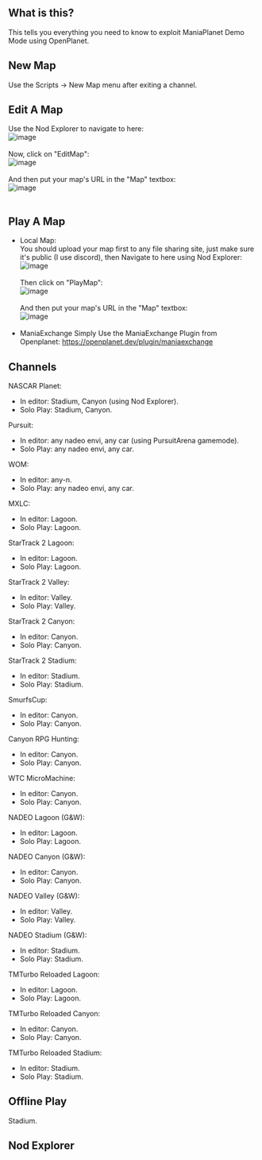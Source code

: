 ## What is this?
This tells you everything you need to know to exploit ManiaPlanet Demo Mode using OpenPlanet.

## New Map
Use the Scripts -> New Map menu after exiting a channel.

## Edit A Map
Use the Nod Explorer to navigate to here: <br>
![image](https://user-images.githubusercontent.com/82186696/223221397-a13a30c0-37c1-49bf-817c-1edaea64b5fe.png) <br> <br>
Now, click on "EditMap": <br>
![image](https://user-images.githubusercontent.com/82186696/223221519-a046b3f5-2d4b-4d2c-b005-58036218b62c.png) <br> <br>
And then put your map's URL in the "Map" textbox: <br>
![image](https://user-images.githubusercontent.com/82186696/223221331-186c0bb9-53bf-4afc-b0cb-a8574d946b33.png) <br> <br>

## Play A Map
  - Local Map: <br>
      You should upload your map first to any file sharing site, just make sure it's public (I use discord), then Navigate to here using Nod Explorer: <br>
      ![image](https://user-images.githubusercontent.com/82186696/223221397-a13a30c0-37c1-49bf-817c-1edaea64b5fe.png) <br> <br>
      Then click on "PlayMap": <br> ![image](https://user-images.githubusercontent.com/82186696/223224894-06641b71-2bec-47e2-a7d5-9fb1f0133ab4.png) <br> <br>
      And then put your map's URL in the "Map" textbox: <br> ![image](https://user-images.githubusercontent.com/82186696/223225089-5bf03a8a-0af3-414a-9f8a-4f4fd25d08cd.png) <br> <br>  
  - ManiaExchange
      Simply Use the ManiaExchange Plugin from Openplanet: https://openplanet.dev/plugin/maniaexchange

## Channels
NASCAR Planet:
  - In editor: Stadium, Canyon (using Nod Explorer).
  - Solo Play: Stadium, Canyon.

Pursuit:
  - In editor: any nadeo envi, any car (using PursuitArena gamemode).
  - Solo Play: any nadeo envi, any car.

WOM:
  - In editor: any-n.
  - Solo Play: any nadeo envi, any car.

MXLC:
  - In editor: Lagoon.
  - Solo Play: Lagoon.

StarTrack 2 Lagoon:
  - In editor: Lagoon.
  - Solo Play: Lagoon.

StarTrack 2 Valley:
  - In editor: Valley.
  - Solo Play: Valley.

StarTrack 2 Canyon:
  - In editor: Canyon.
  - Solo Play: Canyon.

StarTrack 2 Stadium:
  - In editor: Stadium.
  - Solo Play: Stadium.

SmurfsCup:
  - In editor: Canyon.
  - Solo Play: Canyon.

Canyon RPG Hunting:
  - In editor: Canyon.
  - Solo Play: Canyon.

WTC MicroMachine:
  - In editor: Canyon.
  - Solo Play: Canyon.

NADEO Lagoon (G&W):
  - In editor: Lagoon.
  - Solo Play: Lagoon.

NADEO Canyon (G&W):
  - In editor: Canyon.
  - Solo Play: Canyon.
 
NADEO Valley (G&W):
  - In editor: Valley.
  - Solo Play: Valley.

NADEO Stadium (G&W):
  - In editor: Stadium.
  - Solo Play: Stadium.

TMTurbo Reloaded Lagoon:
  - In editor: Lagoon.
  - Solo Play: Lagoon.

TMTurbo Reloaded Canyon:
  - In editor: Canyon.
  - Solo Play: Canyon.

TMTurbo Reloaded Stadium:
  - In editor: Stadium.
  - Solo Play: Stadium.

## Offline Play
Stadium.

## Nod Explorer
